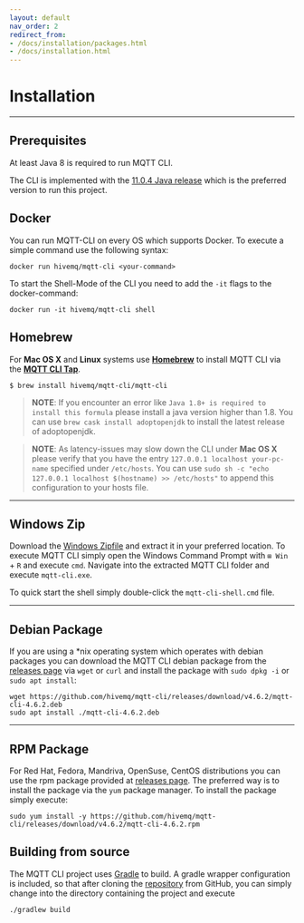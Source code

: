 ```yaml
---
layout: default
nav_order: 2
redirect_from:
- /docs/installation/packages.html
- /docs/installation.html
---
```


# Installation
***
## Prerequisites

At least Java 8 is required to run MQTT CLI.

The CLI is implemented with the [11.0.4 Java release](https://adoptopenjdk.net/?variant=openjdk11&jvmVariant=hotspot) which is the preferred version to run this project.


## Docker

You can run MQTT-CLI on every OS which supports Docker.
To execute a simple command use the following syntax:

```
docker run hivemq/mqtt-cli <your-command>
```

To start the Shell-Mode of the CLI you need to add the `-it` flags to the docker-command:
```
docker run -it hivemq/mqtt-cli shell
```

## Homebrew
For **Mac OS X** and **Linux** systems use **[Homebrew](https://brew.sh/)** to install MQTT CLI via the **[MQTT CLI Tap](https://github.com/hivemq/homebrew-mqtt-cli)**.
```
$ brew install hivemq/mqtt-cli/mqtt-cli
```


> **NOTE**: If you encounter an error like `Java 1.8+ is required to install this formula` please install a java version higher than 1.8.
You can use `brew cask install adoptopenjdk` to install the latest release of adoptopenjdk.

> **NOTE**: As latency-issues may slow down the CLI under **Mac OS X** please verify that you have the entry ``127.0.0.1 localhost your-pc-name`` specified under ``/etc/hosts``.
You can use ``sudo sh -c "echo 127.0.0.1 localhost $(hostname) >> /etc/hosts"`` to append this configuration to your hosts file.

***

## Windows Zip

Download the [Windows Zipfile](https://github.com/hivemq/mqtt-cli/releases/download/v4.6.2/mqtt-cli-4.6.2-win.zip) and extract it in your preferred location.
To execute MQTT CLI simply open the Windows Command Prompt with `⊞ Win` + `R` and execute `cmd`.
Navigate into the extracted MQTT CLI folder and execute `mqtt-cli.exe`.

To quick start the shell simply double-click the `mqtt-cli-shell.cmd` file.

***

## Debian Package

If you are using a *nix operating system which operates with debian packages you can download the MQTT CLI debian package from the [releases page](https://github.com/hivemq/mqtt-cli/releases) via `wget` or `curl`
and install the package with `sudo dpkg -i`  or `sudo apt install`:


``` 
wget https://github.com/hivemq/mqtt-cli/releases/download/v4.6.2/mqtt-cli-4.6.2.deb
sudo apt install ./mqtt-cli-4.6.2.deb
``` 

***

## RPM Package

For Red Hat, Fedora, Mandriva, OpenSuse, CentOS distributions you can use the rpm package provided at [releases page](https://github.com/hivemq/mqtt-cli/releases).
The preferred way is to install the package via the `yum` package manager. To install the package simply execute:

``` 
sudo yum install -y https://github.com/hivemq/mqtt-cli/releases/download/v4.6.2/mqtt-cli-4.6.2.rpm
```

## Building from source

The MQTT CLI project uses [Gradle](https://gradle.org/) to build. A gradle wrapper configuration is included, so that after cloning the 
[repository](https://github.com/hivemq/mqtt-cli) from GitHub, you can simply change into the directory containing the project and execute 

```
./gradlew build
```


